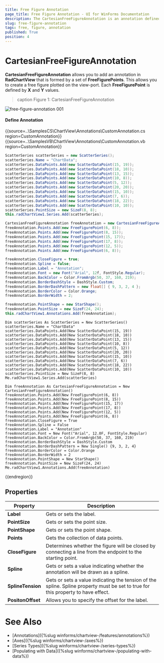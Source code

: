 ```yaml
---
title: Free Figure Annotation
page_title: Free Figure Annotation - UI for WinForms Documentation
description: The CartesianFreeFigureAnnotation is an annotation defined by a set of data points to form a free figure.
slug: free-figure-annotation
tags: free, figure, annotation
published: True
position: 4 
---
```


# CartesianFreeFigureAnnotation

**CartesianFreeFigureAnnotation** allows you to add an annotation in **RadChartView** that is formed by a set of **FreeFigurePoints**. This allows you to create a free figure plotted on the view-port. Each **FreeFigurePoint** is defined by **X** and **Y** values. 

>caption Figure 1: CartesianFreeFigureAnnotation

![free-figure-annotation 001](images/free-figure-annotation001.png)

#### Define Annotation

{{source=..\SamplesCS\ChartView\Annotations\CustomAnnotation.cs region=CustomAnnotation}} 
{{source=..\SamplesVB\ChartView\Annotations\CustomAnnotation.vb region=CustomAnnotation}} 

````C#
ScatterSeries scatterSeries = new ScatterSeries();
scatterSeries.Name = "ChartData";
scatterSeries.DataPoints.Add(new ScatterDataPoint(15, 19));
scatterSeries.DataPoints.Add(new ScatterDataPoint(18, 10));
scatterSeries.DataPoints.Add(new ScatterDataPoint(13, 15));
scatterSeries.DataPoints.Add(new ScatterDataPoint(10, 8));
scatterSeries.DataPoints.Add(new ScatterDataPoint(5, 12));
scatterSeries.DataPoints.Add(new ScatterDataPoint(20, 20));
scatterSeries.DataPoints.Add(new ScatterDataPoint(15, 10));
scatterSeries.DataPoints.Add(new ScatterDataPoint(7, 6));
scatterSeries.DataPoints.Add(new ScatterDataPoint(18, 22));
scatterSeries.DataPoints.Add(new ScatterDataPoint(10, 10));
scatterSeries.PointSize = new SizeF(8, 8);
this.radChartView1.Series.Add(scatterSeries);

CartesianFreeFigureAnnotation freeAnnotation = new CartesianFreeFigureAnnotation();
freeAnnotation.Points.Add(new FreeFigurePoint(6, 8));
freeAnnotation.Points.Add(new FreeFigurePoint(8, 15));
freeAnnotation.Points.Add(new FreeFigurePoint(15, 17));
freeAnnotation.Points.Add(new FreeFigurePoint(17, 8));
freeAnnotation.Points.Add(new FreeFigurePoint(12, 5));
freeAnnotation.Points.Add(new FreeFigurePoint(6, 8));

freeAnnotation.CloseFigure = true;
freeAnnotation.Spline = false;
freeAnnotation.Label = "Annotation";
freeAnnotation.Font = new Font("Arial", 12f, FontStyle.Regular);
freeAnnotation.BackColor = Color.FromArgb(50, 37, 160, 219);
freeAnnotation.BorderDashStyle = DashStyle.Custom;
freeAnnotation.BorderDashPattern = new float[] { 9, 3, 2, 4 };
freeAnnotation.BorderColor = Color.Orange;
freeAnnotation.BorderWidth = 2;

freeAnnotation.PointShape = new StarShape();
freeAnnotation.PointSize = new SizeF(24, 24);
this.radChartView1.Annotations.Add(freeAnnotation);


````
````VB.NET
Dim scatterSeries As ScatterSeries = New ScatterSeries()
scatterSeries.Name = "ChartData"
scatterSeries.DataPoints.Add(New ScatterDataPoint(15, 19))
scatterSeries.DataPoints.Add(New ScatterDataPoint(18, 10))
scatterSeries.DataPoints.Add(New ScatterDataPoint(13, 15))
scatterSeries.DataPoints.Add(New ScatterDataPoint(10, 8))
scatterSeries.DataPoints.Add(New ScatterDataPoint(5, 12))
scatterSeries.DataPoints.Add(New ScatterDataPoint(20, 20))
scatterSeries.DataPoints.Add(New ScatterDataPoint(15, 10))
scatterSeries.DataPoints.Add(New ScatterDataPoint(7, 6))
scatterSeries.DataPoints.Add(New ScatterDataPoint(18, 22))
scatterSeries.DataPoints.Add(New ScatterDataPoint(10, 10))
scatterSeries.PointSize = New SizeF(8, 8)
Me.radChartView1.Series.Add(scatterSeries)

Dim freeAnnotation As CartesianFreeFigureAnnotation = New CartesianFreeFigureAnnotation()
freeAnnotation.Points.Add(New FreeFigurePoint(6, 8))
freeAnnotation.Points.Add(New FreeFigurePoint(8, 15))
freeAnnotation.Points.Add(New FreeFigurePoint(15, 17))
freeAnnotation.Points.Add(New FreeFigurePoint(17, 8))
freeAnnotation.Points.Add(New FreeFigurePoint(12, 5))
freeAnnotation.Points.Add(New FreeFigurePoint(6, 8))
freeAnnotation.CloseFigure = True
freeAnnotation.Spline = False
freeAnnotation.Label = "Annotation"
freeAnnotation.Font = New Font("Arial", 12.0F, FontStyle.Regular)
freeAnnotation.BackColor = Color.FromArgb(50, 37, 160, 219)
freeAnnotation.BorderDashStyle = DashStyle.Custom
freeAnnotation.BorderDashPattern = New Single() {9, 3, 2, 4}
freeAnnotation.BorderColor = Color.Orange
freeAnnotation.BorderWidth = 2
freeAnnotation.PointShape = New StarShape()
freeAnnotation.PointSize = New SizeF(24, 24)
Me.radChartView1.Annotations.Add(freeAnnotation)

````

{{endregion}}

## Properties

|Property|Description|
|----|----|
|**Label**|Gets or sets the label.|
|**PointSize**|Gets or sets the point size.|
|**PointShape**|Gets or sets the point shape.|
|**Points**|Gets the collection of data points.|
|**CloseFigure**|Determines whether the figure will be closed by connecting a line from the endpoint to the starting point.|
|**Spline**|Gets or sets a value indicating whether the annotation will be drawn as a spline.|
|**SplineTension**|Gets or sets a value indicating the tension of the spline. Spline property must be set to true for this property to have effect.|
|**PositonOffset**|Allows you to specify the offset for the label.|


# See Also

* [Annotations]({%slug winforms/chartview-/features/annotations%})
* [Axes]({%slug winforms/chartview-/axes%})
* [Series Types]({%slug winforms/chartview-/series-types%})
* [Populating with Data]({%slug winforms/chartview-/populating-with-data%})
